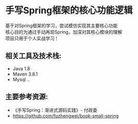 # 手写Spring框架的核心功能逻辑
基于对Spring框架的学习，尝试模仿实现其主要核心功能<br>
核心目的为通过手动再现Spring，加深对其核心模块的理解<br>
项目只用于个人实战学习 !

## 相关工具及技术栈:
* Java 1.8
* Maven 3.8.1
* Mysql ..

## 主要参考资源:
* 《手写Spring：渐进式源码实践》- 付政委
*  https://github.com/fuzhengwei/book-small-spring